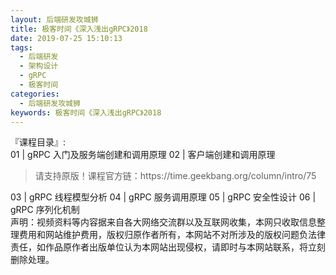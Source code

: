 ```yaml
---
layout: 后端研发攻城狮
title: 极客时间《深入浅出gRPC》2018
date: 2019-07-25 15:10:13
tags:
  - 后端研发
  - 架构设计
  - gRPC
  - 极客时间
categories:
  - 后端研发攻城狮
keywords: 极客时间《深入浅出gRPC》2018
---
```

『课程目录』:  
01 | gRPC 入门及服务端创建和调用原理
02 | 客户端创建和调用原理
<!-- more -->   
<blockquote class="blockquote-center">
请支持原版！课程官方链：https://time.geekbang.org/column/intro/75</blockquote>
</blockquote>
03 | gRPC 线程模型分析
04 | gRPC 服务调用原理
05 | gRPC 安全性设计
06 | gRPC 序列化机制

<div class="post-copyright">
    <div class="post-copyright__author">
      <span class="post-copyright-meta">声明：视频资料等内容据来自各大网络交流群以及互联网收集，本网只收取信息整理费用和网站维护费用，版权归原作者所有，本网站不对所涉及的版权问题负法律责任，如作品原作者出版单位认为本网站出现侵权，请即时与本网站联系，将立刻删除处理。 </span>
    </div>
</div>

<blockquote class="blockquote-center">

</blockquote>

